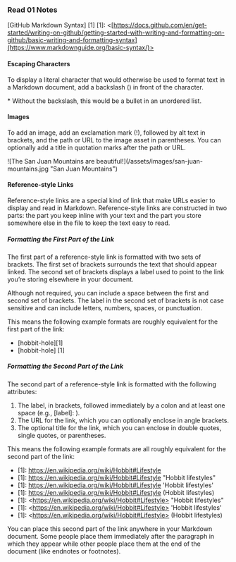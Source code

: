 ### Read 01 Notes

[GitHub Markdown Syntax] [1]
[1]: <[https://docs.github.com/en/get-started/writing-on-github/getting-started-with-writing-and-formatting-on-github/basic-writing-and-formatting-syntax](https://www.markdownguide.org/basic-syntax/)>

#### Escaping Characters
To display a literal character that would otherwise be used to format text in a Markdown document, add a backslash (\) in front of the character.

\* Without the backslash, this would be a bullet in an unordered list.

#### Images

To add an image, add an exclamation mark (!), followed by alt text in brackets, and the path or URL to the image asset in parentheses. You can optionally add a title in quotation marks after the path or URL.

\!\[The San Juan Mountains are beautiful!](/assets/images/san-juan-mountains.jpg "San Juan Mountains")

#### Reference-style Links

Reference-style links are a special kind of link that make URLs easier to display and read in Markdown. Reference-style links are constructed in two parts: the part you keep inline with your text and the part you store somewhere else in the file to keep the text easy to read.

##### Formatting the First Part of the Link
The first part of a reference-style link is formatted with two sets of brackets. The first set of brackets surrounds the text that should appear linked. The second set of brackets displays a label used to point to the link you’re storing elsewhere in your document.

Although not required, you can include a space between the first and second set of brackets. The label in the second set of brackets is not case sensitive and can include letters, numbers, spaces, or punctuation.

This means the following example formats are roughly equivalent for the first part of the link:

* \[hobbit-hole]\[1]
* \[hobbit-hole] \[1]

##### Formatting the Second Part of the Link
The second part of a reference-style link is formatted with the following attributes:

1. The label, in brackets, followed immediately by a colon and at least one space (e.g., [label]: ).
2. The URL for the link, which you can optionally enclose in angle brackets.
3. The optional title for the link, which you can enclose in double quotes, single quotes, or parentheses.

This means the following example formats are all roughly equivalent for the second part of the link:

* \[1]: https://en.wikipedia.org/wiki/Hobbit#Lifestyle
* \[1]: https://en.wikipedia.org/wiki/Hobbit#Lifestyle "Hobbit lifestyles"
* \[1]: https://en.wikipedia.org/wiki/Hobbit#Lifestyle 'Hobbit lifestyles'
* \[1]: https://en.wikipedia.org/wiki/Hobbit#Lifestyle (Hobbit lifestyles)
* \[1]: \<https://en.wikipedia.org/wiki/Hobbit#Lifestyle> "Hobbit lifestyles"
* \[1]: \<https://en.wikipedia.org/wiki/Hobbit#Lifestyle> 'Hobbit lifestyles'
* \[1]: \<https://en.wikipedia.org/wiki/Hobbit#Lifestyle> (Hobbit lifestyles)

You can place this second part of the link anywhere in your Markdown document. Some people place them immediately after the paragraph in which they appear while other people place them at the end of the document (like endnotes or footnotes).
